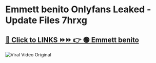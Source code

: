 
 # Emmett benito Onlyfans Leaked - Update Files 7hrxg

## <h2><a href="https://clipsfans.com/Emmett_benito&ref=git">🔗 Click to LINKS ⏩⏩ 👉 🟢 Emmett benito </a></h2>

<a href="https://clipsfans.com/Emmett_benito&ref=git" rel="nofollow" data-target="animated-image.originalLink"><img src="https://i.ibb.co.com/xMMVF88/686577567.gif" alt="Viral Video Original" style="max-width: 100%; display: inline-block;" data-target="animated-image.originalImage"></a>

